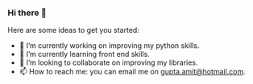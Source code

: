 ### Hi there 👋


Here are some ideas to get you started:

- 🔭 I’m currently working on improving my python skills.
- 🌱 I’m currently learning front end skills.
- 👯 I’m looking to collaborate on improving my libraries.
- 📫 How to reach me: you can email me on gupta.amit@hotmail.com.
